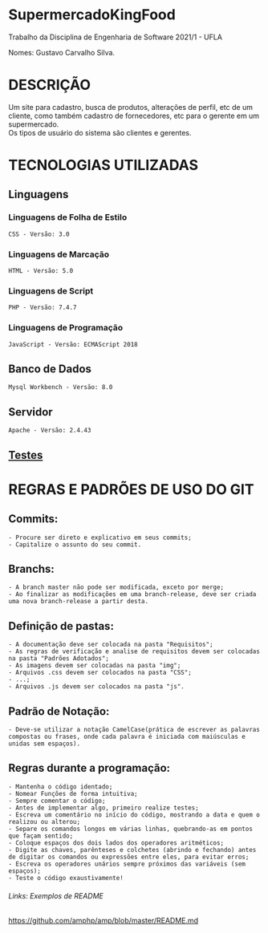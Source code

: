 # SupermercadoKingFood
Trabalho da Disciplina de Engenharia de Software 2021/1 - UFLA<br />

Nomes: Gustavo Carvalho Silva.<br />

# DESCRIÇÃO
<p>
Um site para cadastro, busca de produtos, alterações de perfil, etc de um cliente, como também cadastro de fornecedores, etc para o gerente em um supermercado.<br />
Os tipos de usuário do sistema são clientes e gerentes.<br />
</p>

# TECNOLOGIAS UTILIZADAS
## Linguagens
### Linguagens de Folha de Estilo
    CSS - Versão: 3.0
### Linguagens de Marcação
    HTML - Versão: 5.0
### Linguagens de Script
    PHP - Versão: 7.4.7
### Linguagens de Programação
    JavaScript - Versão: ECMAScript 2018
## Banco de Dados
    Mysql Workbench - Versão: 8.0
## Servidor 
    Apache - Versão: 2.4.43
## [Testes](TESTES.md)

# REGRAS E PADRÕES DE USO DO GIT
## Commits:
    - Procure ser direto e explicativo em seus commits;
    - Capitalize o assunto do seu commit.

## Branchs:
    - A branch master não pode ser modificada, exceto por merge;
    - Ao finalizar as modificações em uma branch-release, deve ser criada uma nova branch-release a partir desta.

## Definição de pastas:
    - A documentação deve ser colocada na pasta "Requisitos";
    - As regras de verificação e analise de requisitos devem ser colocadas na pasta "Padrões Adotados";
    - As imagens devem ser colocadas na pasta "img";
    - Arquivos .css devem ser colocados na pasta "CSS";
    - ...;
    - Arquivos .js devem ser colocados na pasta "js".
    
## Padrão de Notação:
    - Deve-se utilizar a notação CamelCase(prática de escrever as palavras compostas ou frases, onde cada palavra é iniciada com maiúsculas e unidas sem espaços).

## Regras durante a programação:
	- Mantenha o código identado;
	- Nomear Funções de forma intuitiva;
	- Sempre comentar o código;
	- Antes de implementar algo, primeiro realize testes;
	- Escreva um comentário no início do código, mostrando a data e quem o realizou ou alterou;
	- Separe os comandos longos em várias linhas, quebrando-as em pontos que façam sentido;
	- Coloque espaços dos dois lados dos operadores aritméticos;
	- Digite as chaves, parênteses e colchetes (abrindo e fechando) antes de digitar os comandos ou expressões entre eles, para evitar erros;
	- Escreva os operadores unários sempre próximos das variáveis (sem espaços);
	- Teste o código exaustivamente!


###### Links: Exemplos de README
https://github.com/amphp/amp/blob/master/README.md
